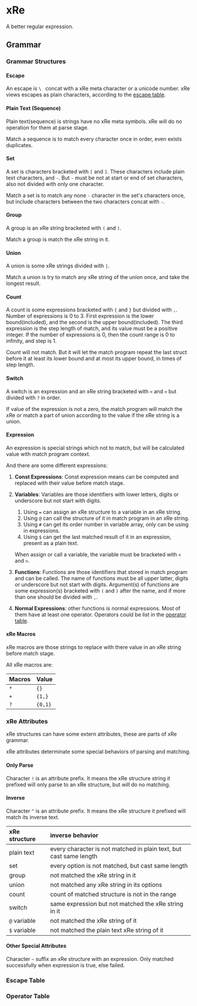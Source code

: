 
# xRe

A better regular expression.

## Grammar

### Grammar Structures

#### Escape

An escape is `\ ` concat with a xRe meta character or a unicode number.
xRe views escapes as plain characters, according to the [escape table](#escape_table).

#### Plain Text (Sequence)
Plain text(sequence) is strings have no xRe meta symbols. 
xRe will do no operation for them at parse stage. 

Match a sequence is to match every character once in order, even exists duplicates.

#### Set

A set is characters bracketed with `[` and `]`. 
These characters include plain text characters, and `-`. 
But `-` must be not at start or end of set characters, also not divided with only one character.

Match a set is to match any none `-` character in the set's characters once, but include characters between
the two characters concat with `-`.

#### Group

A group is an xRe string bracketed with `(` and `)`. 

Match a group is match the xRe string in it.

#### Union

A union is some xRe strings divided with `|`. 

Match a union is try to match any xRe string of the union once, and take the longest result.

#### Count

A count is some expressions bracketed with `{` and `}` but divided with `,`. 
Number of expressions is 0 to 3. 
First expression is the lower bound(included), and the second is the upper bound(included).
The third expression is the step length of match, and its value must be a positive integer.
If the number of expressions is 0, then the count range is 0 to infinity, and step is 1.

Count will not match. But it will let the match program repeat the last struct before it at least its
lower bound and at most its upper bound, in times of step length.

#### Switch

A switch is an expression and an xRe string bracketed with `<` and `>` but divided with `?` in order.

If value of the expression is not a zero, the match program will match the xRe 
or match a part of union according to the value if the xRe string is a union.

#### Expression

An expression is special strings which not to match, but will be calculated value with match program context.

And there are some different expressions:
1. **Const Expressions**: Const expression means can be computed and replaced with their value before match stage.
2. **Variables**: Variables are those identifiers with lower letters, digits or underscore but not start with digits.
   1. Using `=` can assign an xRe structure to a variable in an xRe string.
   2. Using `@` can call the structure of it in match program in an xRe string.
   3. Using `#` can get its order number in variable array, only can be using in expressions.
   4. Using `$` can get the last matched result of it in an expression, present as a plain text.
   
   When assign or call a variable, the variable must be bracketed with `<` and `>`.
3. **Functions**: Functions are those identifiers that stored in match program and can be called.
    The name of functions must be all upper latter, digits or underscore but not start with digits.
    Argument(s) of functions are some expression(s) bracketed with `(` and `)` after the name,
    and if more than one should be divided with `,`.
4. **Normal Expressions**: other functions is normal expressions. Most of them have at least one operator.
    Operators could be list in the [operator table](#operator_table).

#### xRe Macros

xRe macros are those strings to replace with there value in an xRe string before match stage.

All xRe macros are:

| Macros | Value   |
|:-------|:--------|
| `*`    | `{}`    |
| `+`    | `{1,}`  |
| `?`    | `{0,1}` |


### xRe Attributes

xRe structures can have some extern attributes, these are parts of xRe grammar. 

xRe attributes determinate some special behaviors of parsing and matching.

#### Only Parse

Character `!` is an attribute prefix. It means the xRe structure string it prefixed will only parse to an xRe structure,
but will do no matching.

#### Inverse

Character `^` is an attribute prefix. It means the xRe structure it prefixed will match its inverse text.

| xRe structure | inverse behavior                                                   |
|:--------------|:-------------------------------------------------------------------|
| plain text    | every character is not matched in plain text, but cast same length |
| set           | every option is not matched, but cast same length                  |
| group         | not matched the xRe string in it                                   |
| union         | not matched any xRe string in its options                          |
| count         | count of matched structure is not in the range                     |
| switch        | same expression but not matched the xRe string in it               |
| `@` variable  | not matched the xRe string of it                                   |
| `$` variable  | not matched the plain text xRe string of it                        |

#### Other Special Attributes

Character `~` suffix an xRe structure with an expression. Only matched successfully when expression is true, else failed.

### Escape Table

### Operator Table

